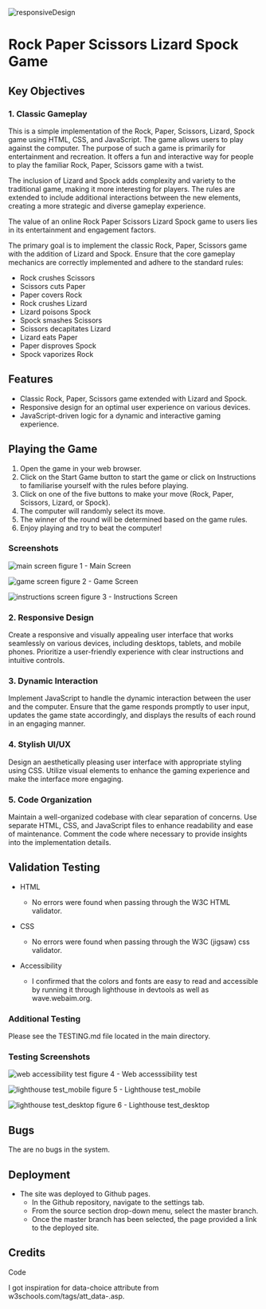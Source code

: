 ![responsiveDesign](assets/images/responsive_design.webp)

# Rock Paper Scissors Lizard Spock Game

## Key Objectives

### 1. Classic Gameplay

This is a simple implementation of the Rock, Paper, Scissors, Lizard, Spock game using HTML, CSS, and JavaScript. The game allows users to play against the computer. The purpose of such a game is primarily for entertainment and recreation. It offers a fun and interactive way for people to play the familiar Rock, Paper, Scissors game with a twist.

The inclusion of Lizard and Spock adds complexity and variety to the traditional game, making it more interesting for players. The rules are extended to include additional interactions between the new elements, creating a more strategic and diverse gameplay experience.

The value of an online Rock Paper Scissors Lizard Spock game to users lies in its entertainment and engagement factors. 

The primary goal is to implement the classic Rock, Paper, Scissors game with the addition of Lizard and Spock. Ensure that the core gameplay mechanics are correctly implemented and adhere to the standard rules:

- Rock crushes Scissors
- Scissors cuts Paper
- Paper covers Rock
- Rock crushes Lizard
- Lizard poisons Spock
- Spock smashes Scissors
- Scissors decapitates Lizard
- Lizard eats Paper
- Paper disproves Spock
- Spock vaporizes Rock

## Features

- Classic Rock, Paper, Scissors game extended with Lizard and Spock.
- Responsive design for an optimal user experience on various devices.
- JavaScript-driven logic for a dynamic and interactive gaming experience.

## Playing the Game

1. Open the game in your web browser.
2. Click on the Start Game button to start the game or click on Instructions to familiarise yourself with the rules before playing.
3. Click on one of the five buttons to make your move (Rock, Paper, Scissors, Lizard, or Spock).
4. The computer will randomly select its move.
5. The winner of the round will be determined based on the game rules.
6. Enjoy playing and try to beat the computer!

### Screenshots

![main screen](assets/images/screenshots/main_screen.webp)
figure 1 - Main Screen


![game screen](assets/images/screenshots/game.webp)
figure 2 - Game Screen


![instructions screen](assets/images/screenshots/instructions.webp)
figure 3 - Instructions Screen


### 2. Responsive Design

Create a responsive and visually appealing user interface that works seamlessly on various devices, including desktops, tablets, and mobile phones. Prioritize a user-friendly experience with clear instructions and intuitive controls.

### 3. Dynamic Interaction

Implement JavaScript to handle the dynamic interaction between the user and the computer. Ensure that the game responds promptly to user input, updates the game state accordingly, and displays the results of each round in an engaging manner.

### 4. Stylish UI/UX

Design an aesthetically pleasing user interface with appropriate styling using CSS. Utilize visual elements to enhance the gaming experience and make the interface more engaging.

### 5. Code Organization

Maintain a well-organized codebase with clear separation of concerns. Use separate HTML, CSS, and JavaScript files to enhance readability and ease of maintenance. Comment the code where necessary to provide insights into the implementation details.

## Validation Testing

- HTML
    - No errors were found when passing  through the W3C HTML validator.

- CSS
    - No errors were found when passing  through the W3C (jigsaw) css validator.

- Accessibility
    - I confirmed that the colors and fonts are easy to read and accessible by running it through lighthouse in devtools as well as wave.webaim.org.

### Additional Testing

Please see the TESTING.md file located in the main directory.

### Testing Screenshots

![web accessibility test](assets/images/screenshots/accessibility_test.webp)
figure 4 - Web accesssibility test


![lighthouse test_mobile](assets/images/screenshots/lighthouse_mobile_main_screen.webp)
figure 5 - Lighthouse test_mobile


![lighthouse test_desktop](assets/images/screenshots/lighthouse_desktop_main_screen.webp)
figure 6 - Lighthouse test_desktop


## Bugs

The are no bugs in the system.

## Deployment

- The site was deployed to Github pages.
    - In the Github repository, navigate to the settings tab.
    - From the source section drop-down menu, select the master branch.
    - Once the master branch has been selected, the page provided a link to the deployed site.

## Credits

Code

I got inspiration for data-choice attribute from w3schools.com/tags/att_data-.asp.
